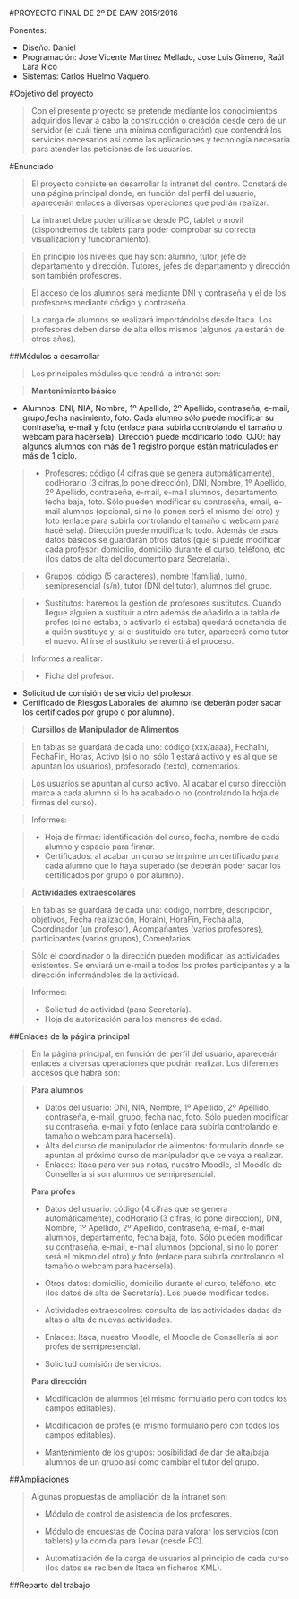 #PROYECTO FINAL DE 2º DE DAW 2015/2016  

Ponentes:

+ Diseño: Daniel
+ Programación: Jose Vicente Martinez Mellado, Jose Luis Gimeno, Raúl Lara Rico
+ Sistemas: Carlos Huelmo Vaquero.  

#Objetivo del proyecto
> Con el presente proyecto se pretende mediante los conocimientos adquiridos llevar a cabo la construcción o creación desde cero de un servidor (el cuál tiene una mínima configuración) que contendrá los servicios necesarios así como las aplicaciones y tecnología necesaria para atender las peticiones de los usuarios.  

#Enunciado

> El proyecto consiste en desarrollar la intranet del centro. Constará de una página principal donde, en función del perfil del usuario, aparecerán enlaces a diversas operaciones que podrán realizar.  

> La intranet debe poder utilizarse desde PC, tablet o movil (dispondremos de tablets para poder comprobar su correcta visualización y funcionamiento).

> En principio los niveles que hay son: alumno, tutor, jefe de departamento y dirección. Tutores, jefes de departamento y dirección son también profesores.

> El acceso de los alumnos será mediante DNI y contraseña y el de los profesores mediante código y contraseña.

> La carga de alumnos se realizará importándolos desde Itaca. Los profesores deben darse de alta ellos mismos (algunos ya estarán de otros años).

##Módulos a desarrollar

> Los principales módulos que tendrá la intranet son:


> **Mantenimiento básico**  
+ Alumnos: DNI, NIA, Nombre, 1º Apellido, 2º Apellido, contraseña, e-mail, grupo,fecha nacimiento, foto. Cada alumno sólo puede modificar su contraseña, e-mail y foto (enlace para subirla controlando el tamaño o webcam para hacérsela). Dirección puede modificarlo todo. OJO: hay algunos alumnos con más de 1 registro porque están matriculados en más de 1 ciclo.
  
>+ Profesores: código (4 cifras que se genera automáticamente), codHorario (3 cifras,lo pone dirección), DNI, Nombre, 1º Apellido, 2º Apellido, contraseña, e-mail, e-mail alumnos, departamento, fecha baja, foto. Sólo pueden modificar su contraseña, email, e-mail alumnos (opcional, si no lo ponen será el mismo del otro) y foto (enlace para subirla controlando el tamaño o webcam para hacérsela). Dirección puede modificarlo todo. Además de esos datos básicos se guardarán otros datos (que sí puede modificar cada profesor: domicilio, domicilio durante el curso, teléfono, etc (los datos de alta del documento para Secretaría).

>+ Grupos: código (5 caracteres), nombre (família), turno, semipresencial (s/n), tutor (DNI del tutor), alumnos del grupo.

>+ Sustitutos: haremos la gestión de profesores sustitutos. Cuando llegue alguien a sustituir a otro además de añadirlo a la tabla de profes (si no estaba, o activarlo si estaba) quedará constancia de a quién sustituye y, si el sustituido era tutor, aparecerá como tutor el nuevo. Al irse el sustituto se revertirá el proceso.

>Informes a realizar:

>+ Ficha del profesor.
+ Solicitud de comisión de servicio del profesor.
+ Certificado de Riesgos Laborales del alumno (se deberán poder sacar los certificados por grupo o por alumno).  

>**Cursillos de Manipulador de Alimentos**  

>En tablas se guardará de cada uno: código (xxx/aaaa), FechaIni, FechaFin, Horas, Activo (si o no, sólo 1 estará activo y es al que se apuntan los usuarios), profesorado (texto), comentarios.

>Los usuarios se apuntan al curso activo. Al acabar el curso dirección marca a cada alumno si lo ha acabado o no (controlando la hoja de firmas del curso).

>Informes:

>+ Hoja de firmas: identificación del curso, fecha, nombre de cada alumno y espacio para firmar.
>+ Certificados: al acabar un curso se imprime un certificado para cada alumno que lo haya superado (se deberán poder sacar los certificados por grupo o por alumno).

>**Actividades extraescolares**

>En tablas se  guardará de cada una: código, nombre, descripción, objetivos, Fecha realización, HoraIni, HoraFin, Fecha alta, Coordinador (un profesor), Acompañantes (varios profesores), participantes (varios grupos), Comentarios.

>Sólo el coordinador o la dirección pueden modificar las actividades existentes. Se enviará un e-mail a todos los profes participantes y a la dirección informándoles de la actividad.

>Informes:
>+ Solicitud de actividad (para Secretaría).
>+ Hoja de autorización para los menores de edad.

##Enlaces de la página principal
> En la página principal, en función del perfil del usuario, aparecerán enlaces a diversas operaciones que podrán realizar. Los diferentes accesos que habrá son:

>**Para alumnos**
>+ Datos del usuario: DNI, NIA, Nombre, 1º Apellido, 2º Apellido, contraseña, e-mail,
grupo, fecha nac, foto. Sólo pueden modificar su contraseña, e-mail y foto (enlace para subirla controlando el tamaño o webcam para hacérsela).
>+ Alta del curso de manipulador de alimentos: formulario donde se apuntan al próximo curso de manipulador que se vaya a realizar.
>+ Enlaces: Itaca para ver sus notas, nuestro Moodle, el Moodle de Consellería si son alumnos de semipresencial.  
>    
>    
>  
>**Para profes**
>
>+ Datos del usuario: código (4 cifras que se genera automáticamente), codHorario (3
cifras, lo pone dirección), DNI, Nombre, 1º Apellido, 2º Apellido, contraseña, e-mail,
e-mail alumnos, departamento, fecha baja, foto. Sólo pueden modificar su contraseña, e-mail, e-mail alumnos (opcional, si no lo ponen será el mismo del otro) y foto (enlace para subirla controlando el tamaño o webcam para hacérsela).
>
>+ Otros datos: domicilio, domicilio durante el curso, teléfono, etc (los datos de alta de Secretaría). Los puede modificar todos.
> 
>+ Actividades extraescolres: consulta de las actividades dadas de altas o alta de nuevas actividades.
>
>+ Enlaces: Itaca, nuestro Moodle, el Moodle de Consellería si son profes de semipresencial.
>
>+ Solicitud comisión de servicios.
>
>**Para dirección**
>
>+ Modificación de alumnos (el mismo formulario pero con todos los campos editables).
>
>+ Modificación de profes (el mismo formulario pero con todos los campos editables).
>
>+ Mantenimiento de los grupos: posibilidad de dar de alta/baja alumnos de un grupo así como cambiar el tutor del grupo.  

##Ampliaciones  
>Algunas propuestas de ampliación de la intranet son:
>+ Módulo de control de asistencia de los profesores.
>
>+ Módulo de encuestas de Cocina para valorar los servicios (con tablets) y la comida para llevar (desde PC).
>
>+ Automatización de la carga de usuarios al principio de cada curso (los datos se reciben de Itaca en ficheros XML).

##Reparto del trabajo

